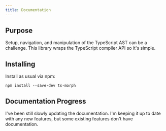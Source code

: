 ```yaml
---
title: Documentation
---
```


## Purpose

Setup, navigation, and manipulation of the TypeScript AST can be a challenge. This library wraps the TypeScript compiler API so it's simple.

## Installing

Install as usual via npm:

```
npm install --save-dev ts-morph
```

## Documentation Progress

I've been still slowly updating the documentation. I'm keeping it up to date with any new features, but some existing features don't have documentation.
